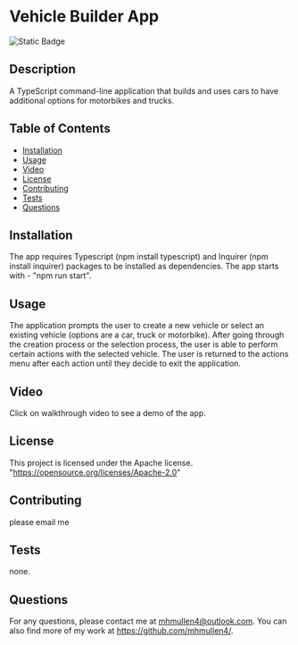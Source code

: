 # Vehicle Builder App
![Static Badge](https://img.shields.io/badge/License-Apache-brightgreen)

  ## Description
  A TypeScript command-line application that builds and uses cars to have additional options for motorbikes and trucks. 

  ## Table of Contents
  - [Installation](#installation)
  - [Usage](#usage)
  - [Video](#video)
  - [License](#license)
  - [Contributing](#contributing)
  - [Tests](#tests)
  - [Questions](#questions)

  ## Installation
  The app requires Typescript (npm install typescript) and Inquirer (npm install inquirer) packages to be installed as dependencies.  The app starts with -
  "npm run start".

  ## Usage
  The application prompts the user to create a new vehicle or select an existing vehicle (options are a car, truck or motorbike). After going through the creation process or the selection process, the user is able to perform certain actions with the selected vehicle. The user is returned to the actions menu after each action until they decide to exit the application.

  ## Video
  Click on walkthrough video to see a demo of the app.
  

  ## License
  This project is licensed under the Apache license.
  "https://opensource.org/licenses/Apache-2.0"

  ## Contributing
  please email me

  ## Tests
  none. 

  ## Questions
  For any questions, please contact me at mhmullen4@outlook.com. You can also find more of my work at https://github.com/mhmullen4/.



